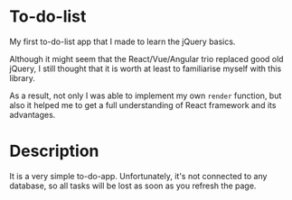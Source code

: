 # To-do-list

My first to-do-list app that I made to learn the jQuery basics. 

Although it might seem that the React/Vue/Angular trio replaced good old jQuery, 
I still thought that it is worth at least to familiarise myself with this library. 

As a result, not only I was able to implement my own `render` function, 
but also it helped me to get a full understanding of React framework and its advantages.

# Description

It is a very simple to-do-app.
Unfortunately, it's not connected to any database, so all tasks will be lost as soon as you refresh the page.
